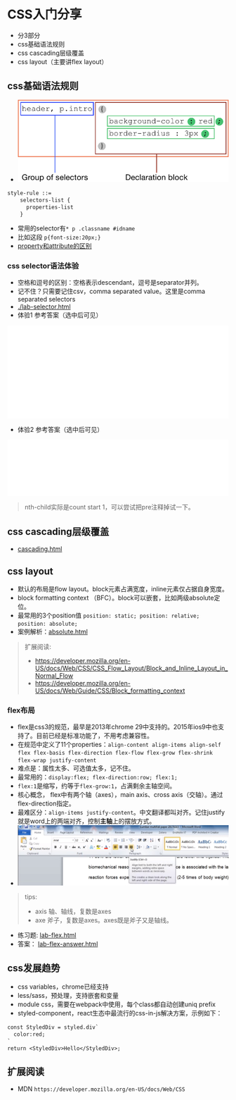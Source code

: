 # CSS入门分享
+ 分3部分
+ css基础语法规则
+ css cascading层级覆盖
+ css layout（主要讲flex layout）


## css基础语法规则
+ ![](./imgs/03-selectors.png)
```
style-rule ::=
    selectors-list {
      properties-list
    }
```
+ 常用的selector有`* p .classname #idname`
+ 比如这段 `p{font-size:20px;}`
+ [property和attribute的区别](./property-vs-attribute.md)

### css selector语法体验
+ 空格和逗号的区别：空格表示descendant，逗号是separator并列。
+ 记不住？只需要记住csv，comma separated value。这里是comma separated selectors
+ [./lab-selector.html](./lab-selector.html)
+ 体验1 参考答案（选中后可见）
<pre style="color:white;background:white">

.box0 .div0{color:red}
.box0 .div1{color:blue}
.box0 div{color:green;}

.box0>.div0{color:red}
.box0>.div1{color:blue}
.box0>div{color:green;}
 > 是direct child combinator（直接下级），实践中比较少用。

.box0 div:nth-child(2){color:red}
.box0 div:nth-child(3){color:blue}
.box0 div{color:green}
</pre>
 
+ 体验2 参考答案（选中后可见）
<pre style="color:white;background:white">
.p0,.p2,.p4{background:gray}
.p1,.p3,.p5{background:white}

.box1 p:nth-child(2n){background:gray}
.box1 p:nth-child(2n+1){background:white}

.box1 p{background:white}
.box1 p:nth-child(even){background:gray}
</pre>
> nth-child实际是count start 1，可以尝试把pre注释掉试一下。


## css cascading层级覆盖
+ [cascading.html](./cascading.html)

## css layout
+ 默认的布局是flow layout。block元素占满宽度，inline元素仅占据自身宽度。
+ block formatting context （BFC）。block可以嵌套，比如两级absolute定位。
+ 最常用的3个position值 `position: static; position: relative; position: absolute;`
+ 案例解析：[absolute.html](./absolute.html)

> 扩展阅读:
> + https://developer.mozilla.org/en-US/docs/Web/CSS/CSS_Flow_Layout/Block_and_Inline_Layout_in_Normal_Flow 
> + https://developer.mozilla.org/en-US/docs/Web/Guide/CSS/Block_formatting_context


### flex布局
+ flex是css3的规范，最早是2013年chrome 29中支持的。2015年ios9中也支持了。目前已经是标准功能了，不用考虑兼容性。
+ 在规范中定义了11个properties：`align-content align-items align-self flex flex-basis flex-direction flex-flow flex-grow flex-shrink flex-wrap justify-content`
+ 难点是：属性太多、可选值太多，记不住。
+ 最常用的：`display:flex; flex-direction:row; flex:1;`
+ `flex:1`是缩写，约等于`flex-grow:1`，占满剩余主轴空间。
+ 核心概念， flex中有两个轴（axes），main axis、cross axis（交轴）。通过flex-direction指定。
+ 最难区分：`align-items justify-content`。中文翻译都叫对齐。记住justify就是word上的两端对齐，控制**主轴**上的摆放方式。
+ ![](./imgs/05-justify.png)

> tips:
> 
> + axis 轴、轴线，复数是axes
> + axe 斧子，复数是axes。axes既是斧子又是轴线。

+ 练习题: [lab-flex.html](./lab-flex.html)
+ 答案： [lab-flex-answer.html](./lab-flex-answer.html)


## css发展趋势
+ css variables，chrome已经支持
+ less/sass，预处理，支持嵌套和变量
+ module css，需要在webpack中使用，每个class都自动创建uniq prefix
+ styled-component，react生态中最流行的css-in-js解决方案，示例如下：
 
```
const StyledDiv = styled.div`
  color:red;
`
return <StyledDiv>Hello</StyledDiv>;
```


## 扩展阅读
+ MDN `https://developer.mozilla.org/en-US/docs/Web/CSS`
